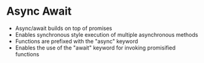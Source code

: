 # Async Await

- Async/await builds on top of promises
- Enables synchronous style execution of multiple asynchronous methods
- Functions are prefixed with the "async" keyword
- Enables the use of the "await" keyword for invoking promisified functions
